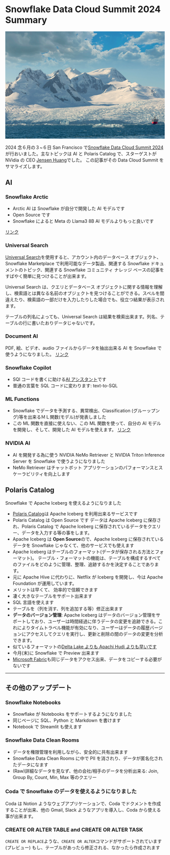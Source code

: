 # Snowflake Data Cloud Summit 2024 Summary

![snow_summit](./images/snow_summit.jpg)

2024 念６月の３~６日 San Francisco で[Snowflake Data Cloud Summit 2024](https://www.snowflake.com/summit/)が行おいました。主なトピックは AI と Polaris Catalog で、スターゲストが NVidia の CEO [Jensen Huang](https://en.wikipedia.org/wiki/Jensen_Huang)でした。
この記事がその Data Cloud Summit をサマライズします。

## AI

### Snowflake Arctic

-   Arctic AI は Snowflake が自分で開発した AI モデルです
-   Open Source です
-   Snowflake によると Meta の Llama3 8B AI モデルよりもっと良いです

[リンク](https://www.snowflake.com/en/blog/arctic-open-efficient-foundation-language-models-snowflake/)

### Universal Search

[Universal Search](https://docs.snowflake.com/ja/user-guide/ui-snowsight-universal-search)を使用すると、アカウント内のデータベース オブジェクト、Snowflake Marketplace で利用可能なデータ製品、関連する Snowflake ドキュメントのトピック、関連する Snowflake コミュニティ ナレッジ ベースの記事をすばやく簡単に見つけることが出来ます。

Universal Search は、クエリとデータベース オブジェクトに関する情報を理解し、検索語とは異なる名前のオブジェクトを見つけることができる。スペルを間違えたり、検索語の一部だけを入力したりした場合でも、役立つ結果が表示されます。

テーブルの列名によっても、Universal Search は結果を検索出来ます。列名、テーブルの行に書いたおりデータじゃないです。

### Document AI

PDF, 絵、ビデオ、audio ファイルからデータを抽出出来る AI を Snowflake で使うようになりました。
[リンク](https://docs.snowflake.com/en/user-guide/snowflake-cortex/document-ai/overview)

### Snowflake Copilot

-   SQl コードを書くに助ける[AI アシスタント](https://www.snowflake.com/blog/copilot-ai-powered-sql-assistant/)です
-   普通の言葉を SQL コードに変わります: text-to-SQL

### ML Functions

-   Snowflake でデータを予測する、異常検出、Classification (グルーップング)等を出来るＭＬ関数(モデル)が発表しました
-   この ML 関数を直接に使えない、この ML 関数を使って、自分の AI モデルを開発し、そして、開発した AI モデルを使えます。
    [リンク](https://docs.snowflake.com/en/guides-overview-ml-functions)

### NVIDIA AI

-   AI を開発する為に使う NVIDIA NeMo Retriever と NVIDIA Triton Inference Server を Snowflake で使うようになりました
-   NeMo Retriever はチャットボット アプリケーションのパフォーマンスとスケーラビリティを向上します

## Polaris Catalog

Snowflake で Apache Iceberg を使えるようになりました

-   [Polaris Catalog](https://other-docs.snowflake.com/en/polaris/overview)は Apache Iceberg を利用出来るサービスです
-   Polaris Catalog は Open Source です
    データは Apache Iceberg に保存され、Polaris Catalog で Apache Iceberg に保存されているデータをクエリー、データを入力する等の事をします。
-   Apache Iceberg は **Open Source**ので、Apache Iceberg に保存されているデータを Snowflake じゃなくて、他のサービスでも使えます
-   Apache Iceberg はテーブルのフォーマット(データが保存される方法とフォーマット)。
    テーブル・フォーマットの機能は、テーブルを構成するすべてのファイルをどのように管理、整理、追跡するかを決定することであります。
-   元に Apache Hive に代わりに、Netflix が Iceberg を開発し、今は Apache Foundation が運用しています。
-   メリットは早くて、 効率的で信頼できます
-   凄く大きなテーブルをサポート出来ます
-   SQL 言語を使えます
-   テーブルを（列を消す、列を追加する等）修正出来ます
-   **データのバージョン管理**: Apache Iceberg はデータのバージョン管理をサポートしており、ユーザーは時間経過に伴うデータの変更を追跡できる。これによりタイムトラベル機能が有効になり、ユーザーはデータの履歴バージョンにアクセスしてクエリを実行し、更新と削除の間のデータの変更を分析できます。
-   似ているフォーマットの[Delta Lake よりも Apachi Hudi よりも早いです][Apache Iceberg3]
-   今月(末)に Snowflake で Preview 出来ます
-   [Microsoft Fabric](https://venturebeat.com/data-infrastructure/microsoft-adds-iceberg-support-to-fabric-partners-with-snowflake-for-bi-directional-data-access/)も同じデータをアクセス出来、データをコピーする必要がないです

[Apache Iceberg3]: https://www.ibm.com/topics/apache-iceberg

---

## その他のアップデート

### Snowflake Notebooks

-   Snowflake が Notebooks をサポートするようになりました
-   同じページに SQL、Python と Markdown を書けます
-   Notebook で Streamlit も使えます

### Snowflake Data Clean Rooms

-   データを権限管理を利用しながら、安全的に共有出来ます
-   Snowflake Data Clean Rooms に中で PII を消されり、データが匿名化されたデータになます
-   (Raw)詳細なデータを見なず、他の会社/相手のデータを分析出来る: Join, Group By, Count, Min, Max 等のクエリー

### Coda で Snowflake のデータを使えるようになりました

Coda は Notion ようなウェブアプリケーションで、Coda でドクメントを作成することが出来、他の Gmail, Slack ようなアプリを導入し、Coda から使える事が出来ます。

### CREATE OR ALTER TABLE and CREATE OR ALTER TASK

`CREATE OR REPLACE`ような、`CREATE OR ALTER`コマンドがサポートされています (プレビュー)
もし、テーブルがあったら修正される、なかったら作成されます
